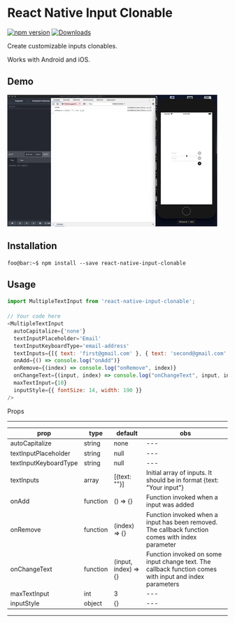 # React Native Input Clonable
[![npm version](https://badge.fury.io/js/react-native-input-clonable.svg)](https://badge.fury.io/js/react-native-input-clonable)
[![Downloads](http://img.shields.io/npm/dy/react-native-input-clonable.svg?style=flat-square)](https://img.shields.io/npm/dy/react-native-input-clonable)

Create customizable inputs clonables.

Works with Android and iOS.

## Demo
![Alt Text](https://raw.githubusercontent.com/ErickMaeda/react-native-input-clonable/master/src/assets/ios.gif)

## Installation
```console
foo@bar:~$ npm install --save react-native-input-clonable
```

## Usage
```javascript
import MultipleTextInput from 'react-native-input-clonable';

// Your code here
<MultipleTextInput
  autoCapitalize={'none'}
  textInputPlaceholder='Email'
  textInputKeyboardType='email-address'
  textInputs={[{ text: 'first@gmail.com' }, { text: 'second@gmail.com' }]}
  onAdd={() => console.log("onAdd")}
  onRemove={(index) => console.log("onRemove", index)}
  onChangeText={(input, index) => console.log("onChangeText", input, index)}
  maxTextInput={10}
  inputStyle={{ fontSize: 14, width: 190 }}
/>
```
Props

---
|prop|type|default|obs
| --- | --- | --- | --- |
autoCapitalize|string|none|---
textInputPlaceholder|string|null|---
textInputKeyboardType|string|null|---
textInputs|array|[{text: ""}]|Initial array of inputs. It should be in format {text: "Your input"}
onAdd|function|() => {}|Function invoked when a input was added
onRemove|function|(index) => {}|Function invoked when a input has been removed. The callback function comes with index parameter
onChangeText|function|(input, index) => {}|Function invoked on some input change text. The callback function comes with input and index parameters
maxTextInput|int|3|---
inputStyle|object|{}|---
---

